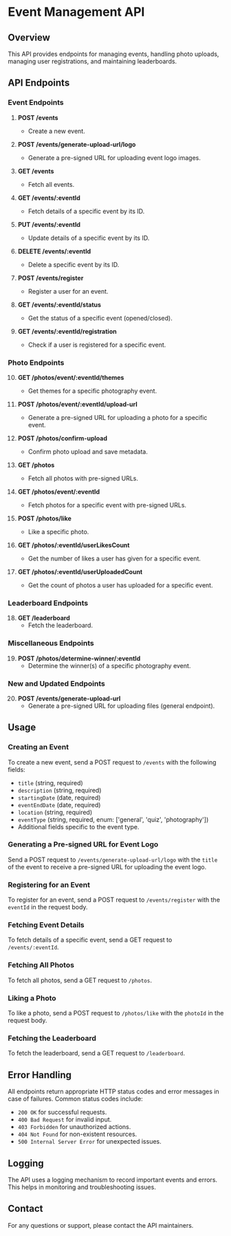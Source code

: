 # Event Management API

## Overview

This API provides endpoints for managing events, handling photo uploads, managing user registrations, and maintaining leaderboards.

## API Endpoints

### Event Endpoints

1. **POST /events**
   - Create a new event.
   
2. **POST /events/generate-upload-url/logo**
   - Generate a pre-signed URL for uploading event logo images.

3. **GET /events**
   - Fetch all events.

4. **GET /events/:eventId**
   - Fetch details of a specific event by its ID.

5. **PUT /events/:eventId**
   - Update details of a specific event by its ID.

6. **DELETE /events/:eventId**
   - Delete a specific event by its ID.

7. **POST /events/register**
   - Register a user for an event.

8. **GET /events/:eventId/status**
   - Get the status of a specific event (opened/closed).

9. **GET /events/:eventId/registration**
   - Check if a user is registered for a specific event.

### Photo Endpoints

10. **GET /photos/event/:eventId/themes**
    - Get themes for a specific photography event.

11. **POST /photos/event/:eventId/upload-url**
    - Generate a pre-signed URL for uploading a photo for a specific event.

12. **POST /photos/confirm-upload**
    - Confirm photo upload and save metadata.

13. **GET /photos**
    - Fetch all photos with pre-signed URLs.

14. **GET /photos/event/:eventId**
    - Fetch photos for a specific event with pre-signed URLs.

15. **POST /photos/like**
    - Like a specific photo.

16. **GET /photos/:eventId/userLikesCount**
    - Get the number of likes a user has given for a specific event.

17. **GET /photos/:eventId/userUploadedCount**
    - Get the count of photos a user has uploaded for a specific event.

### Leaderboard Endpoints

18. **GET /leaderboard**
    - Fetch the leaderboard.

### Miscellaneous Endpoints

19. **POST /photos/determine-winner/:eventId**
    - Determine the winner(s) of a specific photography event.

### New and Updated Endpoints

20. **POST /events/generate-upload-url**
    - Generate a pre-signed URL for uploading files (general endpoint).

## Usage

### Creating an Event

To create a new event, send a POST request to `/events` with the following fields:
- `title` (string, required)
- `description` (string, required)
- `startingDate` (date, required)
- `eventEndDate` (date, required)
- `location` (string, required)
- `eventType` (string, required, enum: ['general', 'quiz', 'photography'])
- Additional fields specific to the event type.

### Generating a Pre-signed URL for Event Logo

Send a POST request to `/events/generate-upload-url/logo` with the `title` of the event to receive a pre-signed URL for uploading the event logo.

### Registering for an Event

To register for an event, send a POST request to `/events/register` with the `eventId` in the request body.

### Fetching Event Details

To fetch details of a specific event, send a GET request to `/events/:eventId`.

### Fetching All Photos

To fetch all photos, send a GET request to `/photos`.

### Liking a Photo

To like a photo, send a POST request to `/photos/like` with the `photoId` in the request body.

### Fetching the Leaderboard

To fetch the leaderboard, send a GET request to `/leaderboard`.

## Error Handling

All endpoints return appropriate HTTP status codes and error messages in case of failures. Common status codes include:
- `200 OK` for successful requests.
- `400 Bad Request` for invalid input.
- `403 Forbidden` for unauthorized actions.
- `404 Not Found` for non-existent resources.
- `500 Internal Server Error` for unexpected issues.

## Logging

The API uses a logging mechanism to record important events and errors. This helps in monitoring and troubleshooting issues.

## Contact

For any questions or support, please contact the API maintainers.

